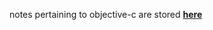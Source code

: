 notes pertaining to objective-c are stored [**here**](https://github.com/ipatch/dotfiles/blob/master/lang/cpp/README.md)
